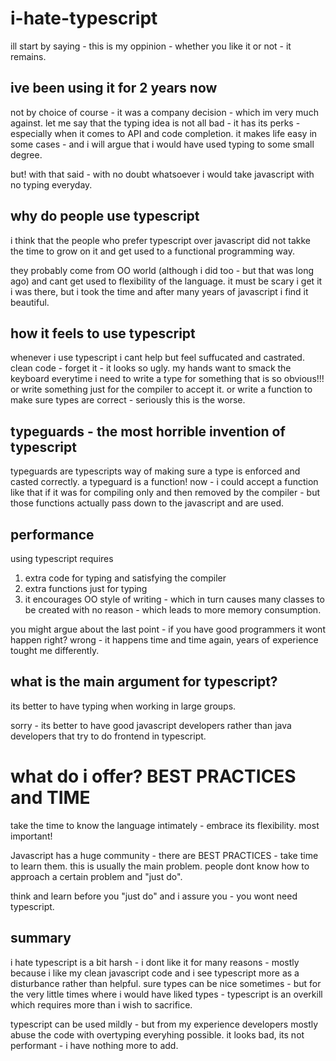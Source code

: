 # i-hate-typescript

ill start by saying - this is my oppinion - whether you like it or not - it remains.

## ive been using it for 2 years now
not by choice of course - it was a company decision - which im very much against.
let me say that the typing idea is not all bad - it has its perks - especially when it comes to API and code completion.
it makes life easy in some cases - and i will argue that i would have used typing to some small degree.

but! with that said - with no doubt whatsoever i would take javascript with no typing everyday.

## why do people use typescript
i think that the people who prefer typescript over javascript did not takke the time to grow on it and get used to a functional programming way.

they probably come from OO world (although i did too - but that was long ago) and cant get used to flexibility of the language. it must be scary i get it i was there, but i took the time and after many years of javascript i find it beautiful.

## how it feels to use typescript
whenever i use typescript i cant help but feel suffucated and castrated. 
clean code - forget it - it looks so ugly.
my hands want to smack the keyboard everytime i need to write a type for something that is so obvious!!!
or write something just for the compiler to accept it.
or write a function to make sure types are correct - seriously this is the worse.

## typeguards - the most horrible invention of typescript
typeguards are typescripts way of making sure a type is enforced and casted correctly.
a typeguard is a function! now - i could accept a function like that if it was for compiling only and then removed by the compiler - but those functions actually pass down to the javascript and are used.

## performance
using typescript requires
1. extra code for typing and satisfying the compiler
2. extra functions just for typing
3. it encourages OO style of writing - which in turn causes many classes to be created with no reason - which leads to more memory consumption.

you might argue about the last point - if you have good programmers it wont happen right? wrong - it happens time and time again, years of experience tought me differently.

## what is the main argument for typescript?
its better to have typing when working in large groups.

sorry - its better to have good javascript developers rather than java developers that try to do frontend in typescript.

# what do i offer? BEST PRACTICES and TIME
take the time to know the language intimately - embrace its flexibility.
most important!

Javascript has a huge community - there are BEST PRACTICES - take time to learn them.
this is usually the main problem.
people dont know how to approach a certain problem and "just do".

think and learn before you "just do" and i assure you - you wont need typescript.


## summary
i hate typescript is a bit harsh - i dont like it for many reasons - mostly because i like my clean javascript code and i see typescript more as a disturbance rather than helpful. sure types can be nice sometimes - but for the very little times where i would have liked types - typescript is an overkill which requires more than i wish to sacrifice.

typescript can be used mildly - but from my experience developers mostly abuse the code with overtyping everyhing possible.
it looks bad, its not performant - i have nothing more to add.

